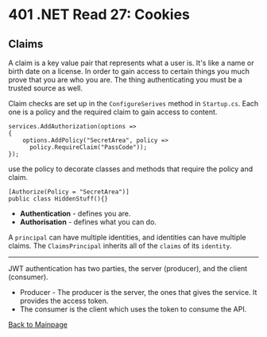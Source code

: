 # 401 .NET Read 27: Cookies

## Claims
A claim is a key value pair that represents what a user is.  It's like a name or birth date on a license.  In order to gain access to certain things you much prove that you are who you are.  The thing authenticating you must be a trusted source as well.  

Claim checks are set up in the `ConfigureSerives` method in `Startup.cs`.  Each one is a policy and the required claim to gain access to content.
```
services.AddAuthorization(options =>
{
    options.AddPolicy("SecretArea", policy =>
      policy.RequireClaim("PassCode"));
});
```
use the policy to decorate classes and methods that require the policy and claim.
```
[Authorize(Policy = "SecretArea")]
public class HiddenStuff(){}
```

+ **Authentication** - defines you are.
+ **Authorisation** - defines what you can do.

A `principal` can have multiple identities, and identities can have multiple claims.  The `ClaimsPrincipal` inherits all of the `claims` of its `identity`.

---
JWT authentication has two parties, the server (producer), and the client (consumer).
  + Producer - The producer is the server, the ones that gives the service.  It provides the access token.
  + The consumer is the client which uses the token to consume the API.



[Back to Mainpage](../code-fellows.md)<br>